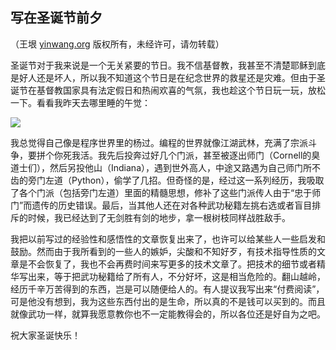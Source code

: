

## 写在圣诞节前夕

（王垠 [yinwang.org](http://www.yinwang.org) 版权所有，未经许可，请勿转载）

圣诞节对于我来说是一个无关紧要的节日。我不信基督教，我甚至不清楚耶稣到底是好人还是坏人，所以我不知道这个节日是在纪念世界的救星还是灾难。但由于圣诞节在基督教国家具有法定假日和热闹欢喜的气氛，我也趁这个节日玩一玩，放松一下。看看我昨天去哪里睡的午觉：

![](http://www.yinwang.org/images/monterey.jpg)

我总觉得自己像是程序世界里的杨过。编程的世界就像江湖武林，充满了宗派斗争，要拼个你死我活。我先后投奔过好几个门派，甚至被逐出师门（Cornell的臭道士们），然后另投他山（Indiana），遇到世外高人，中途又路遇为自己师门所不齿的旁门左道（Python），偷学了几招。但奇怪的是，经过这一系列经历，我吸取了各个门派（包括旁门左道）里面的精髓思想，修补了这些门派传人由于“忠于师门”而遗传的历史错误。最后，当其他人还在对各种武功秘籍左挑右选或者盲目排斥的时候，我已经达到了无剑胜有剑的地步，拿一根树枝同样战胜敌手。

我把以前写过的经验性和感悟性的文章恢复出来了，也许可以给某些人一些启发和鼓励。然而由于我所看到的一些人的嫉妒，尖酸和不知好歹，有技术指导性质的文章是不会恢复了，我也不会再费时间来写更多的技术文章了。把技术的细节或者精华写出来，等于把武功秘籍给了所有人，不分好坏，这是相当危险的。翻山越岭，经历千辛万苦得到的东西，岂是可以随便给人的。有人提议我写出来“付费阅读”，可是他没有想到，我为这些东西付出的是生命，所以真的不是钱可以买到的。而且就像武功一样，就算我愿意教你也不一定能教得会的，所以各位还是好自为之吧。

祝大家圣诞快乐！

